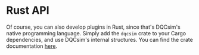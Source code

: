 # Rust API

Of course, you can also develop plugins in Rust, since that's DQCsim's native
programming language. Simply add the `dqcsim` crate to your Cargo dependencies,
and use DQCsim's internal structures. You can find the crate documentation
[here](https://mbrobbel.github.io/dqcsim/rust_/dqcsim/).
